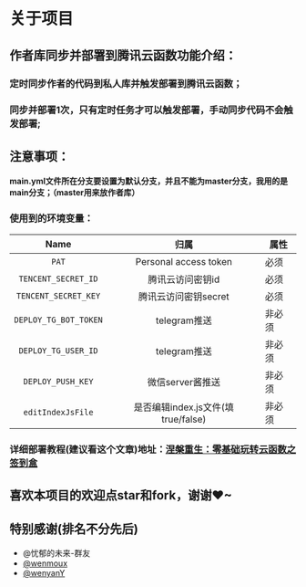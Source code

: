 # 关于项目
## 作者库同步并部署到腾讯云函数功能介绍：
### 定时同步作者的代码到私人库并触发部署到腾讯云函数；
### 同步并部署1次，只有定时任务才可以触发部署，手动同步代码不会触发部署;
## 注意事项：
#### main.yml文件所在分支要设置为默认分支，并且不能为master分支，我用的是main分支；（master用来放作者库）
### 使用到的环境变量：
| Name                          |   归属                  | 属性        |
| :---------------------:       | :----------:           | --------- | 
| `PAT`                         |Personal access token   | 必须 | 
| `TENCENT_SECRET_ID`           |腾讯云访问密钥id           | 必须 | 
| `TENCENT_SECRET_KEY`          |腾讯云访问密钥secret       | 必须 | 
| `DEPLOY_TG_BOT_TOKEN`         |telegram推送             | 非必须 |
| `DEPLOY_TG_USER_ID`           |telegram推送             | 非必须 |
| `DEPLOY_PUSH_KEY`             |微信server酱推送          | 非必须 |
| `editIndexJsFile`             |是否编辑index.js文件(填 true/false)      | 非必须 | 
### 详细部署教程(建议看这个文章)地址：[涅槃重生：零基础玩转云函数之签到盒](https://www.llh1347.com/archives/2022409.html)
## 喜欢本项目的欢迎点star和fork，谢谢♥~

## 特别感谢(排名不分先后)
- @忧郁的未来-群友
- [@wenmoux](https://github.com/wenmoux/checkbox)
- [@wenyanY](https://github.com/wenyanY)
